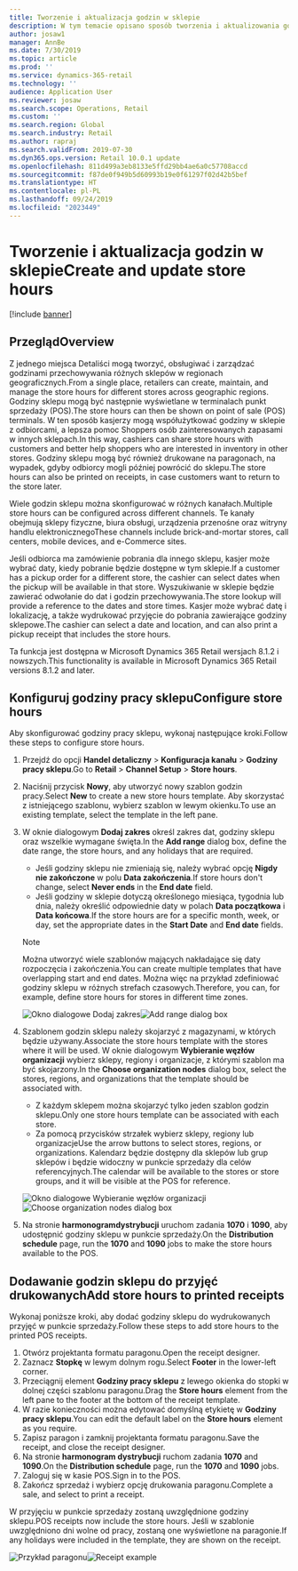 ```yaml
---
title: Tworzenie i aktualizacja godzin w sklepie
description: W tym temacie opisano sposób tworzenia i aktualizowania godzin sklepu w programie Retail Headquarters.
author: josaw1
manager: AnnBe
ms.date: 7/30/2019
ms.topic: article
ms.prod: ''
ms.service: dynamics-365-retail
ms.technology: ''
audience: Application User
ms.reviewer: josaw
ms.search.scope: Operations, Retail
ms.custom: ''
ms.search.region: Global
ms.search.industry: Retail
ms.author: rapraj
ms.search.validFrom: 2019-07-30
ms.dyn365.ops.version: Retail 10.0.1 update
ms.openlocfilehash: 811d499a3eb8133e5ffd29bb4ae6a0c57708accd
ms.sourcegitcommit: f87de0f949b5d60993b19e0f61297f02d42b5bef
ms.translationtype: HT
ms.contentlocale: pl-PL
ms.lasthandoff: 09/24/2019
ms.locfileid: "2023449"
---
```

# <a name="create-and-update-store-hours"></a><span data-ttu-id="5b086-103">Tworzenie i aktualizacja godzin w sklepie</span><span class="sxs-lookup"><span data-stu-id="5b086-103">Create and update store hours</span></span>

[!include [banner](../../includes/banner.md)]

## <a name="overview"></a><span data-ttu-id="5b086-104">Przegląd</span><span class="sxs-lookup"><span data-stu-id="5b086-104">Overview</span></span>

<span data-ttu-id="5b086-105">Z jednego miejsca Detaliści mogą tworzyć, obsługiwać i zarządzać godzinami przechowywania różnych sklepów w regionach geograficznych.</span><span class="sxs-lookup"><span data-stu-id="5b086-105">From a single place, retailers can create, maintain, and manage the store hours for different stores across geographic regions.</span></span> <span data-ttu-id="5b086-106">Godziny sklepu mogą być następnie wyświetlane w terminalach punkt sprzedaży (POS).</span><span class="sxs-lookup"><span data-stu-id="5b086-106">The store hours can then be shown on point of sale (POS) terminals.</span></span> <span data-ttu-id="5b086-107">W ten sposób kasjerzy mogą współużytkować godziny w sklepie z odbiorcami, a lepsza pomoc Shoppers osób zainteresowanych zapasami w innych sklepach.</span><span class="sxs-lookup"><span data-stu-id="5b086-107">In this way, cashiers can share store hours with customers and better help shoppers who are interested in inventory in other stores.</span></span> <span data-ttu-id="5b086-108">Godziny sklepu mogą być również drukowane na paragonach, na wypadek, gdyby odbiorcy mogli później powrócić do sklepu.</span><span class="sxs-lookup"><span data-stu-id="5b086-108">The store hours can also be printed on receipts, in case customers want to return to the store later.</span></span>

<span data-ttu-id="5b086-109">Wiele godzin sklepu można skonfigurować w różnych kanałach.</span><span class="sxs-lookup"><span data-stu-id="5b086-109">Multiple store hours can be configured across different channels.</span></span> <span data-ttu-id="5b086-110">Te kanały obejmują sklepy fizyczne, biura obsługi, urządzenia przenośne oraz witryny handlu elektronicznego</span><span class="sxs-lookup"><span data-stu-id="5b086-110">These channels include brick-and-mortar stores, call centers, mobile devices, and e-Commerce sites.</span></span>

<span data-ttu-id="5b086-111">Jeśli odbiorca ma zamówienie pobrania dla innego sklepu, kasjer może wybrać daty, kiedy pobranie będzie dostępne w tym sklepie.</span><span class="sxs-lookup"><span data-stu-id="5b086-111">If a customer has a pickup order for a different store, the cashier can select dates when the pickup will be available in that store.</span></span> <span data-ttu-id="5b086-112">Wyszukiwanie w sklepie będzie zawierać odwołanie do dat i godzin przechowywania.</span><span class="sxs-lookup"><span data-stu-id="5b086-112">The store lookup will provide a reference to the dates and store times.</span></span> <span data-ttu-id="5b086-113">Kasjer może wybrać datę i lokalizację, a także wydrukować przyjęcie do pobrania zawierające godziny sklepowe.</span><span class="sxs-lookup"><span data-stu-id="5b086-113">The cashier can select a date and location, and can also print a pickup receipt that includes the store hours.</span></span>

<span data-ttu-id="5b086-114">Ta funkcja jest dostępna w Microsoft Dynamics 365 Retail wersjach 8.1.2 i nowszych.</span><span class="sxs-lookup"><span data-stu-id="5b086-114">This functionality is available in Microsoft Dynamics 365 Retail versions 8.1.2 and later.</span></span>

## <a name="configure-store-hours"></a><span data-ttu-id="5b086-115">Konfiguruj godziny pracy sklepu</span><span class="sxs-lookup"><span data-stu-id="5b086-115">Configure store hours</span></span>

<span data-ttu-id="5b086-116">Aby skonfigurować godziny pracy sklepu, wykonaj następujące kroki.</span><span class="sxs-lookup"><span data-stu-id="5b086-116">Follow these steps to configure store hours.</span></span>

1. <span data-ttu-id="5b086-117">Przejdź do opcji **Handel detaliczny** \> **Konfiguracja kanału** \> **Godziny pracy sklepu**.</span><span class="sxs-lookup"><span data-stu-id="5b086-117">Go to **Retail** \> **Channel Setup** \> **Store hours**.</span></span>
2. <span data-ttu-id="5b086-118">Naciśnij przycisk **Nowy**, aby utworzyć nowy szablon godzin pracy.</span><span class="sxs-lookup"><span data-stu-id="5b086-118">Select **New** to create a new store hours template.</span></span> <span data-ttu-id="5b086-119">Aby skorzystać z istniejącego szablonu, wybierz szablon w lewym okienku.</span><span class="sxs-lookup"><span data-stu-id="5b086-119">To use an existing template, select the template in the left pane.</span></span>
3. <span data-ttu-id="5b086-120">W oknie dialogowym **Dodaj zakres** określ zakres dat, godziny sklepu oraz wszelkie wymagane święta.</span><span class="sxs-lookup"><span data-stu-id="5b086-120">In the **Add range** dialog box, define the date range, the store hours, and any holidays that are required.</span></span>

    - <span data-ttu-id="5b086-121">Jeśli godziny sklepu nie zmieniają się, należy wybrać opcję **Nigdy nie zakończone** w polu **Data zakończenia**.</span><span class="sxs-lookup"><span data-stu-id="5b086-121">If store hours don't change, select **Never ends** in the **End date** field.</span></span>
    - <span data-ttu-id="5b086-122">Jeśli godziny w sklepie dotyczą określonego miesiąca, tygodnia lub dnia, należy określić odpowiednie daty w polach **Data początkowa** i **Data końcowa**.</span><span class="sxs-lookup"><span data-stu-id="5b086-122">If the store hours are for a specific month, week, or day, set the appropriate dates in the **Start Date** and **End date** fields.</span></span>

    > [!NOTE]
    > <span data-ttu-id="5b086-123">Można utworzyć wiele szablonów mających nakładające się daty rozpoczęcia i zakończenia.</span><span class="sxs-lookup"><span data-stu-id="5b086-123">You can create multiple templates that have overlapping start and end dates.</span></span> <span data-ttu-id="5b086-124">Można więc na przykład zdefiniować godziny sklepu w różnych strefach czasowych.</span><span class="sxs-lookup"><span data-stu-id="5b086-124">Therefore, you can, for example, define store hours for stores in different time zones.</span></span>

    <span data-ttu-id="5b086-125">![Okno dialogowe Dodaj zakres](../dev-itpro/media/Storehours1.png "Okno dialogowe Dodaj zakres")</span><span class="sxs-lookup"><span data-stu-id="5b086-125">![Add range dialog box](../dev-itpro/media/Storehours1.png "Add range dialog box")</span></span>

4. <span data-ttu-id="5b086-126">Szablonem godzin sklepu należy skojarzyć z magazynami, w których będzie używany.</span><span class="sxs-lookup"><span data-stu-id="5b086-126">Associate the store hours template with the stores where it will be used.</span></span> <span data-ttu-id="5b086-127">W oknie dialogowym **Wybieranie węzłów organizacji** wybierz sklepy, regiony i organizacje, z którymi szablon ma być skojarzony.</span><span class="sxs-lookup"><span data-stu-id="5b086-127">In the **Choose organization nodes** dialog box, select the stores, regions, and organizations that the template should be associated with.</span></span>

    - <span data-ttu-id="5b086-128">Z każdym sklepem można skojarzyć tylko jeden szablon godzin sklepu.</span><span class="sxs-lookup"><span data-stu-id="5b086-128">Only one store hours template can be associated with each store.</span></span>
    - <span data-ttu-id="5b086-129">Za pomocą przycisków strzałek wybierz sklepy, regiony lub organizacje</span><span class="sxs-lookup"><span data-stu-id="5b086-129">Use the arrow buttons to select stores, regions, or organizations.</span></span> <span data-ttu-id="5b086-130">Kalendarz będzie dostępny dla sklepów lub grup sklepów i będzie widoczny w punkcie sprzedaży dla celów referencyjnych.</span><span class="sxs-lookup"><span data-stu-id="5b086-130">The calendar will be available to the stores or store groups, and it will be visible at the POS for reference.</span></span>

    <span data-ttu-id="5b086-131">![Okno dialogowe Wybieranie węzłów organizacji](../dev-itpro/media/Storehours2.png "Okno dialogowe Wybieranie węzłów organizacji")</span><span class="sxs-lookup"><span data-stu-id="5b086-131">![Choose organization nodes dialog box](../dev-itpro/media/Storehours2.png "Choose organization nodes dialog box")</span></span>

5. <span data-ttu-id="5b086-132">Na stronie **harmonogramdystrybucji** uruchom zadania **1070** i **1090**, aby udostępnić godziny sklepu w punkcie sprzedaży.</span><span class="sxs-lookup"><span data-stu-id="5b086-132">On the **Distribution schedule** page, run the **1070** and **1090** jobs to make the store hours available to the POS.</span></span>

## <a name="add-store-hours-to-printed-receipts"></a><span data-ttu-id="5b086-133">Dodawanie godzin sklepu do przyjęć drukowanych</span><span class="sxs-lookup"><span data-stu-id="5b086-133">Add store hours to printed receipts</span></span>

<span data-ttu-id="5b086-134">Wykonaj poniższe kroki, aby dodać godziny sklepu do wydrukowanych przyjęć w punkcie sprzedaży.</span><span class="sxs-lookup"><span data-stu-id="5b086-134">Follow these steps to add store hours to the printed POS receipts.</span></span>

1. <span data-ttu-id="5b086-135">Otwórz projektanta formatu paragonu.</span><span class="sxs-lookup"><span data-stu-id="5b086-135">Open the receipt designer.</span></span>
2. <span data-ttu-id="5b086-136">Zaznacz **Stopkę** w lewym dolnym rogu.</span><span class="sxs-lookup"><span data-stu-id="5b086-136">Select **Footer** in the lower-left corner.</span></span>
3. <span data-ttu-id="5b086-137">Przeciągnij element **Godziny pracy sklepu** z lewego okienka do stopki w dolnej części szablonu paragonu.</span><span class="sxs-lookup"><span data-stu-id="5b086-137">Drag the **Store hours** element from the left pane to the footer at the bottom of the receipt template.</span></span>
4. <span data-ttu-id="5b086-138">W razie konieczności można edytować domyślną etykietę w **Godziny pracy sklepu**.</span><span class="sxs-lookup"><span data-stu-id="5b086-138">You can edit the default label on the **Store hours** element as you require.</span></span>
5. <span data-ttu-id="5b086-139">Zapisz paragon i zamknij projektanta formatu paragonu.</span><span class="sxs-lookup"><span data-stu-id="5b086-139">Save the receipt, and close the receipt designer.</span></span>
6. <span data-ttu-id="5b086-140">Na stronie **harmonogram dystrybucji** ruchom zadania **1070** and **1090**.</span><span class="sxs-lookup"><span data-stu-id="5b086-140">On the **Distribution schedule** page, run the **1070** and **1090** jobs.</span></span>
7. <span data-ttu-id="5b086-141">Zaloguj się w kasie POS.</span><span class="sxs-lookup"><span data-stu-id="5b086-141">Sign in to the POS.</span></span>
8. <span data-ttu-id="5b086-142">Zakończ sprzedaż i wybierz opcję drukowania paragonu.</span><span class="sxs-lookup"><span data-stu-id="5b086-142">Complete a sale, and select to print a receipt.</span></span>

<span data-ttu-id="5b086-143">W przyjęciu w punkcie sprzedaży zostaną uwzględnione godziny sklepu.</span><span class="sxs-lookup"><span data-stu-id="5b086-143">POS receipts now include the store hours.</span></span> <span data-ttu-id="5b086-144">Jeśli w szablonie uwzględniono dni wolne od pracy, zostaną one wyświetlone na paragonie.</span><span class="sxs-lookup"><span data-stu-id="5b086-144">If any holidays were included in the template, they are shown on the receipt.</span></span>

<span data-ttu-id="5b086-145">![Przykład paragonu](../dev-itpro/media/Storehours3.png "Przykład paragonu")</span><span class="sxs-lookup"><span data-stu-id="5b086-145">![Receipt example](../dev-itpro/media/Storehours3.png "Receipt example")</span></span>
